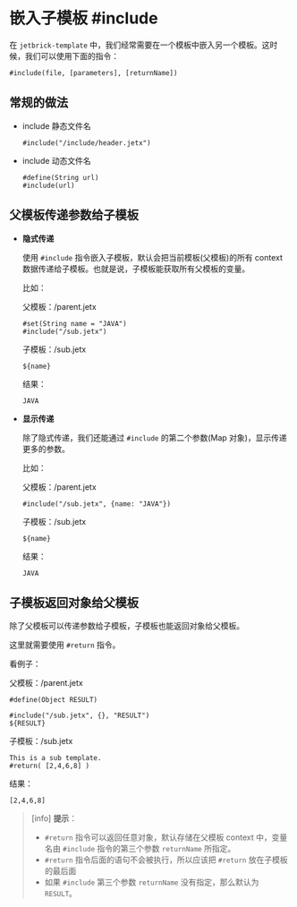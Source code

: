 嵌入子模板 #include
===================================================

在 `jetbrick-template` 中，我们经常需要在一个模板中嵌入另一个模板。这时候，我们可以使用下面的指令：

```
#include(file, [parameters], [returnName])
```

常规的做法
---------------------

* include 静态文件名

  ```
  #include("/include/header.jetx")
  ```

* include 动态文件名

  ```
  #define(String url)
  #include(url)
  ```


父模板传递参数给子模板
---------------------------------

* **隐式传递**

  使用 `#include` 指令嵌入子模板，默认会把当前模板(父模板)的所有 context 数据传递给子模板。也就是说，子模板能获取所有父模板的变量。
  
  比如：
  
  父模板：/parent.jetx
  
  ```
  #set(String name = "JAVA")
  #include("/sub.jetx")
  ```

  子模板：/sub.jetx

  ```
  ${name}
  ```

  结果：
  
  ```
  JAVA
  ```

* **显示传递**

  除了隐式传递，我们还能通过 `#include` 的第二个参数(Map 对象)，显示传递更多的参数。
  
  比如：
  
  父模板：/parent.jetx
  
  ```
  #include("/sub.jetx", {name: "JAVA"})
  ```

  子模板：/sub.jetx

  ```
  ${name}
  ```

  结果：
  
  ```
  JAVA
  ```


子模板返回对象给父模板
---------------------------------

除了父模板可以传递参数给子模板，子模板也能返回对象给父模板。

这里就需要使用 `#return` 指令。

看例子：

父模板：/parent.jetx

```
#define(Object RESULT)

#include("/sub.jetx", {}, "RESULT")
${RESULT}
```

子模板：/sub.jetx

```
This is a sub template.
#return( [2,4,6,8] )
```

结果：

```
[2,4,6,8]
```

> [info] **提示**：
> 
> * `#return` 指令可以返回任意对象，默认存储在父模板 context 中，变量名由 `#include` 指令的第三个参数 `returnName` 所指定。
> * `#return` 指令后面的语句不会被执行，所以应该把 `#return` 放在子模板的最后面
> * 如果 `#include` 第三个参数 `returnName` 没有指定，那么默认为 `RESULT`。

